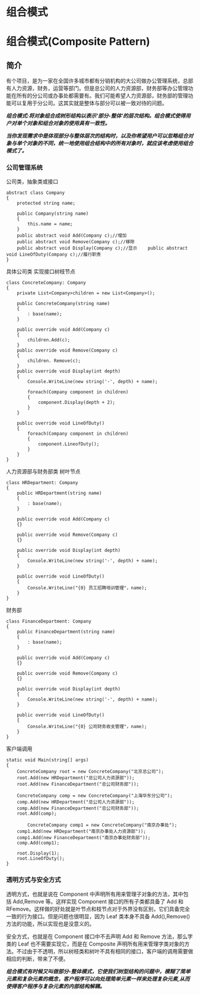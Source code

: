 # 组合模式

# 组合模式(Composite Pattern)

## 简介

有个项目，是为一家在全国许多城市都有分销机构的大公司做办公管理系统，总部有人力资源，财务，运营等部门。但是总公司的人力资源部，财务部等办公管理功能在所有的分公司或办事处都需要有。我们可能希望人力资源部，财务部的管理功能可以复用于分公司。这其实就是整体与部分可以被一致对待的问题。

***组合模式:将对象组合成树形结构以表示'部分-整体'的层次结构。组合模式使得用户对单个对象和组合对象的使用具有一致性。***

***当你发现需求中是体现部分与整体层次的结构时，以及你希望用户可以忽略组合对象与单个对象的不同，统一地使用组合结构中的所有对象时，就应该考虑使用组合模式了。***

### 公司管理系统

公司类，抽象类或接口

```
abstract class Company
{
    protected string name;

    public Company(string name)
    {
        this.name = name;
    }
    public abstract void Add(Company c);//增加
    public abstract void Remove(Company c);//移除
    public abstract void Display(Company c);//显示    public abstract void LineOfDuty(Company c);//履行职责
} 
```

具体公司类 实现接口树枝节点

```
class ConcreteCompany: Company
{
    private List<Company>children = new List<Company>();

    public ConcreteCompany(string name)
    {
        : base(name);
    }

    public override void Add(Company c)
    {
        children.Add(c);
    }
    public override void Remove(Company c)
    {
        children. Remove(c);
    }
    public override void Display(int depth)
    {
        Console.WriteLine(new string('-', depth) + name);

        foreach(Company component in children)
        {
            component.Display(depth + 2);
        }
    }    

    public override void LineOfDuty()
    {
        foreach(Company component in children)
        {
            component.LineofDuty();
        }
    }
} 
```

人力资源部与财务部类 树叶节点

```
class HRDepartment: Company
{
    public HRDepartment(string name)
    {
        : base(name);
    }

    public override void Add(Company c)
    {}

    public override void Remove(Company c)
    {}

    public override void Display(int depth)
    {
        Console.WriteLine(new string('-', depth) + name);
    }

    public override void LineOfDuty()
    {
        Console.WriteLine("{0} 员工招聘培训管理"，name);
    }
} 
```

财务部

```
class FinanceDepartment: Company
{
    public FinanceDepartment(string name)
    {
        : base(name);
    }

    public override void Add(Company c)
    {}

    public override void Remove(Company c)
    {}

    public override void Display(int depth)
    {
        Console.WriteLine(new string('-', depth) + name);
    }

    public override void LineOfDuty()
    {
        Console.WriteLine("{0} 公司财务收支管理"，name);
    }
} 
```

客户端调用

```
static void Main(string[] args)
{
    ConcreteCompany root = new ConcreteCompany("北京总公司");
    root.Add(new HRDepartment("总公司人力资源部"));
    root.Add(new FinanceDepartment("总公司财务部"));

    ConcreteCompany comp = new ConcreteCompany("上海华东分公司");
    comp.Add(new HRDepartment("总公司人力资源部"));
    comp.Add(new FinanceDepartment("总公司财务部"));
    root.Add(comp);

        ConcreteCompany comp1 = new ConcreteCompany("南京办事处");
    comp1.Add(new HRDepartment("南京办事处人力资源部"));
    comp1.Add(new FinanceDepartment("南京办事处财务部"));
    comp.Add(comp1);

    root.Display(1);
    root.LineOfDuty();
} 
```

### 透明方式与安全方式

透明方式，也就是说在 Component 中声明所有用来管理子对象的方法，其中包括 Add,Remove 等。这样实现 Component 接口的所有子类都具备了 Add 和 RFemove。这样做的好处就是叶节点和枝节点对于外界没有区别，它们具备完全一致的行为接口。但是问题也很明显，因为 Leaf 类本身不具备 Add(),Remove()方法的功能，所以实现也是没意义的。

安全方式，也就是在 Component 接口中不去声明 Add 和 Remove 方法，那么字类的 Leaf 也不需要实现它，而是在 Composite 声明所有用来管理字类对象的方法。不过由于不透明，所以树枝类和树叶不具有相同的接口，客户端的调用需要做相应的判断，带来了不便。

***组合模式有时候又叫做部分-整体模式，它使我们树型结构的问题中，模糊了简单元素和复杂元素的概念，客户程序可以向处理简单元素一样来处理复杂元素,从而使得客户程序与复杂元素的内部结构解耦。***